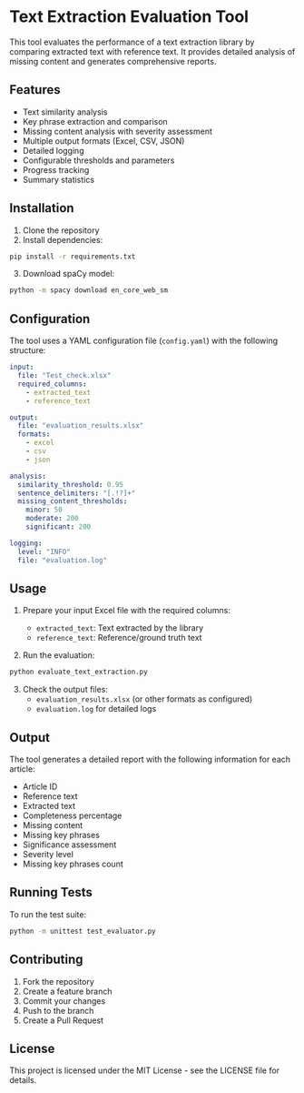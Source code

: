 # Text Extraction Evaluation Tool

This tool evaluates the performance of a text extraction library by comparing extracted text with reference text. It provides detailed analysis of missing content and generates comprehensive reports.

## Features

- Text similarity analysis
- Key phrase extraction and comparison
- Missing content analysis with severity assessment
- Multiple output formats (Excel, CSV, JSON)
- Detailed logging
- Configurable thresholds and parameters
- Progress tracking
- Summary statistics

## Installation

1. Clone the repository
2. Install dependencies:
```bash
pip install -r requirements.txt
```
3. Download spaCy model:
```bash
python -m spacy download en_core_web_sm
```

## Configuration

The tool uses a YAML configuration file (`config.yaml`) with the following structure:

```yaml
input:
  file: "Test_check.xlsx"
  required_columns:
    - extracted_text
    - reference_text

output:
  file: "evaluation_results.xlsx"
  formats:
    - excel
    - csv
    - json

analysis:
  similarity_threshold: 0.95
  sentence_delimiters: "[.!?]+"
  missing_content_thresholds:
    minor: 50
    moderate: 200
    significant: 200

logging:
  level: "INFO"
  file: "evaluation.log"
```

## Usage

1. Prepare your input Excel file with the required columns:
   - `extracted_text`: Text extracted by the library
   - `reference_text`: Reference/ground truth text

2. Run the evaluation:
```bash
python evaluate_text_extraction.py
```

3. Check the output files:
   - `evaluation_results.xlsx` (or other formats as configured)
   - `evaluation.log` for detailed logs

## Output

The tool generates a detailed report with the following information for each article:
- Article ID
- Reference text
- Extracted text
- Completeness percentage
- Missing content
- Missing key phrases
- Significance assessment
- Severity level
- Missing key phrases count

## Running Tests

To run the test suite:
```bash
python -m unittest test_evaluator.py
```

## Contributing

1. Fork the repository
2. Create a feature branch
3. Commit your changes
4. Push to the branch
5. Create a Pull Request

## License

This project is licensed under the MIT License - see the LICENSE file for details. 